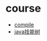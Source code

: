 # course
- [compile](https://github.com/lujiamin/course/tree/master/compile) 
- [java技能树](https://github.com/lujiamin/course/blob/master/notes/java%E5%90%8E%E7%AB%AF%E6%8A%80%E8%83%BD%E6%A0%91.md)   
